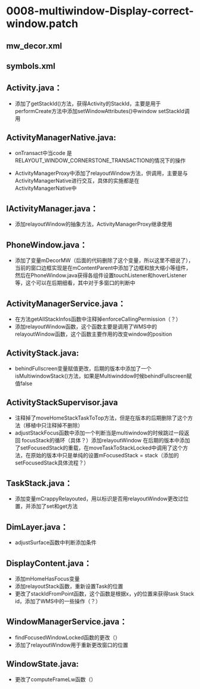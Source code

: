 # 0008-multiwindow-Display-correct-window.patch

## mw_decor.xml
## symbols.xml


## Activity.java：
- 添加了getStackId()方法，获得Activity的StackId，主要是用于performCreate方法中添加setWindowAttributes()中window setStackId调用


## ActivityManagerNative.java:
- onTransact中当code 是 RELAYOUT_WINDOW_CORNERSTONE_TRANSACTION的情况下的操作

- ActivityManagerProxy中添加了relayoutWindow方法，供调用，主要是与ActivityManagerNative进行交互，具体的实施都是在ActivityManagerNative中

## IActivityManager.java：
- 添加relayoutWindow的抽象方法，ActivityManagerProxy继承使用

## PhoneWindow.java：
- 添加了变量mDecorMW（后面的代码删除了这个变量，所以这里不细说了），当前的窗口边框实现是在mContentParent中添加了边框和放大缩小等组件，然后在PhoneWindow.java获得各组件设置touchListener和hoverListener等，这个可以在后期细看，其中对于多窗口的判断中

## ActivityManagerService.java：
- 在方法getAllStackInfos函数中注释掉enforceCallingPermission（？）
- 添加relayoutWindow函数，这个函数主要是调用了WMS中的relayoutWindow函数，这个函数主要作用的改变window的position

## ActivityStack.java:
- behindFullscreen变量赋值更改，后期的版本中添加了一个isMultiwindowStack()方法，如果是Multiwinddow时候behindFullscreen赋值false

## ActivityStackSupervisor.java
- 注释掉了moveHomeStackTaskToTop方法，但是在版本的后期删除了这个方法（移植中只注释掉不删除）
- adjustStackFocus函数中添加一个判断当是multiwindow的时候跳过一段返回 focusStack的循环（具体？）添加relayoutWindow
在后期的版本中添加了setFocusedStack的重载，在moveTaskToStackLocked中调用了这个方法，在原始的版本中只是单纯的设置mFocusedStack = stack（添加的setFocusedStack具体流程？）

## TaskStack.java：
- 添加变量mCrappyRelayouted，用以标识是否用relayoutWindow更改过位置，并添加了set和get方法

## DimLayer.java：
- adjustSurface函数中判断添加条件

## DisplayContent.java：
- 添加mHomeHasFocus变量
- 添加relayoutStack函数，重新设置Task的位置
- 更改了stackIdFromPoint函数，这个函数是根据x，y的位置来获得task Stack id，添加了WMS中的一些操作（？）

## WindowManagerService.java：
- findFocusedWindowLocked函数的更改（）
- 添加了relayoutWindow用于重新更改窗口的位置

## WindowState.java:
- 更改了computeFrameLw函数（）
